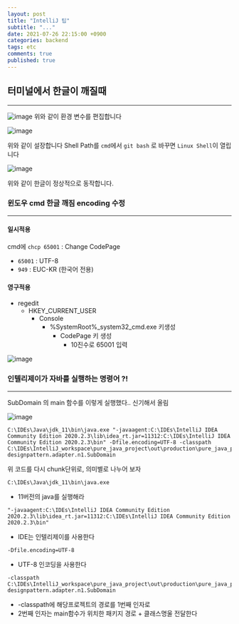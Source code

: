 ```yaml
---
layout: post
title: "IntelliJ 팁"
subtitle: "..."
date: 2021-07-26 22:15:00 +0900
categories: backend
tags: etc
comments: true
published: true
---
```


## 터미널에서 한글이 깨질때

---

![image](https://user-images.githubusercontent.com/66164361/126995355-750969de-8013-49f4-a66b-0cfc0d688226.png)
위와 같이 환경 변수를 편집합니다

![image](https://user-images.githubusercontent.com/66164361/126995221-3b8736d3-dafb-44d1-a8ed-c9aef01e1885.png)

위와 같이 설장합니다
Shell Path를 `cmd`에서 `git bash` 로 바꾸면 `Linux Shell`이 열립니다

![image](https://user-images.githubusercontent.com/66164361/126995518-cf651f50-fa76-495b-af04-4d5bab17d617.png)

위와 같이 한글이 정상적으로 동작합니다.

### 윈도우 cmd 한글 깨짐 encoding 수정

---

#### 일시적용

cmd에 `chcp 65001` : Change CodePage

- `65001` : UTF-8
- `949` : EUC-KR (한국어 전용)

#### 영구적용

- regedit
  - HKEY_CURRENT_USER
    - Console
      - %SystemRoot%\_system32_cmd.exe 키생성
        - CodePage 키 생성
          - 10진수로 65001 입력

![image](https://user-images.githubusercontent.com/66164361/127558391-940a277c-df24-47d6-81b6-0fb3d11f5d20.png)

### 인텔리제이가 자바를 실행하는 명령어 ?!

---

SubDomain 의 main 함수를 이렇게 실행했다.. 신기해서 올림

![image](https://user-images.githubusercontent.com/66164361/128587548-198d6929-897a-461a-b87e-09c99df92726.png)

```shell
C:\IDEs\Java\jdk_11\bin\java.exe "-javaagent:C:\IDEs\IntelliJ IDEA Community Edition 2020.2.3\lib\idea_rt.jar=11312:C:\IDEs\IntelliJ IDEA Community Edition 2020.2.3\bin" -Dfile.encoding=UTF-8 -classpath C:\IDEs\IntelliJ_workspace\pure_java_project\out\production\pure_java_project designpattern.adapter.n1.SubDomain
```

위 코드를 다시 chunk단위로, 의미별로 나누어 보자

```
C:\IDEs\Java\jdk_11\bin\java.exe
```

- 11버전의 java를 실행해라

```
"-javaagent:C:\IDEs\IntelliJ IDEA Community Edition 2020.2.3\lib\idea_rt.jar=11312:C:\IDEs\IntelliJ IDEA Community Edition 2020.2.3\bin"
```

- IDE는 인텔리제이를 사용한다

```
-Dfile.encoding=UTF-8
```

- UTF-8 인코딩을 사용한다

```
-classpath C:\IDEs\IntelliJ_workspace\pure_java_project\out\production\pure_java_project designpattern.adapter.n1.SubDomain
```

- -classpath에 해당프로젝트의 경로를 1번째 인자로
- 2번째 인자는 main함수가 위치한 패키지 경로 + 클래스명울 전달한다
